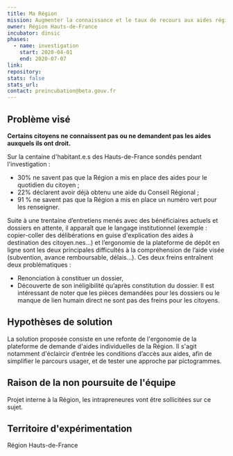 ```yaml
---
title: Ma Région
mission: Augmenter la connaissance et le taux de recours aux aides régionales
owner: Région Hauts-de-France
incubator: dinsic 
phases:
  - name: investigation
    start: 2020-04-01
    end: 2020-07-07
link:
repository: 
stats: false 
stats_url: 
contact: preincubation@beta.gouv.fr
---
```


## Problème visé

**Certains citoyens ne connaissent pas ou ne demandent pas les aides auxquels ils ont droit.**

Sur la centaine d'habitant.e.s des Hauts-de-France sondés pendant l'investigation :
- 30% ne savent pas que la Région a mis en place des aides pour le quotidien du citoyen ;
- 22% déclarent avoir déjà obtenu une aide du Conseil Régional ;
- 91 % ne savent pas que la Région a mis en place un numéro vert pour les renseigner.

Suite à une trentaine d’entretiens menés avec des bénéficiaires actuels et dossiers en
attente, il apparaît que le langage institutionnel (exemple : copier-coller des
délibérations en guise d'explication des aides à destination des citoyen.nes...) et l’ergonomie de la plateforme de dépôt en ligne sont 
les deux principales difficultés à la compréhension de l’aide visée (subvention, avance remboursable, délais...). Ces deux freins
entraînent deux problématiques :
- Renonciation à constituer un dossier,
- Découverte de son inéligibilité qu’après constitution du dossier.
Il est intéressant de noter que les pièces demandées pour les dossiers ou le manque de lien humain
direct ne sont pas des freins pour les citoyens.

## Hypothèses de solution 
La solution proposée consiste en une refonte de l'ergonomie de la plateforme de demande d'aides individuelles de la Région. Il s'agit notamment
d'éclaircir d’entrée les conditions d’accès aux aides, afin de simplifier le parcours usager, et de tester une approche par pictogrammes.

## Raison de la non poursuite de l'équipe
Projet interne à la Région, les intrapreneures vont être sollicitées sur ce sujet.

## Territoire d'expérimentation 
Région Hauts-de-France
